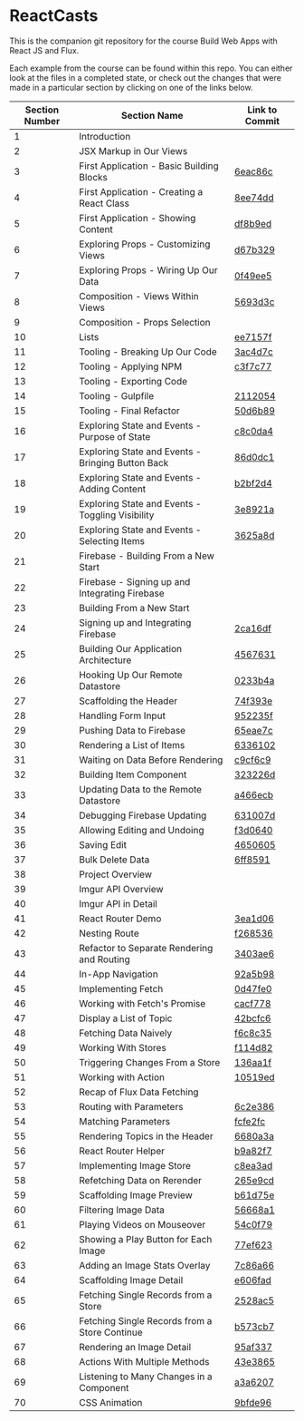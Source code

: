 # ReactCasts

This is the companion git repository for the course Build Web Apps with React JS and Flux.

Each example from the course can be found within this repo.  You can either look at the files
in a completed state, or check out the changes that were made in a particular section
by clicking on one of the links below.

| Section Number | Section Name | Link to Commit |
|---------------------------------------------------|------------| --- |
|	1	|	Introduction                                                                    	|		|
|	2	|	JSX Markup in Our Views                                                         	|		|
|	3	|	First Application - Basic Building Blocks                                       	|	[6eac86c](https://github.com/StephenGrider/ReactCasts/commit/6eac86c)	|
|	4	|	First Application - Creating a React Class                                      	|	[8ee74dd](https://github.com/StephenGrider/ReactCasts/commit/8ee74dd)	|
|	5	|	First Application - Showing Content                                             	|	[df8b9ed](https://github.com/StephenGrider/ReactCasts/commit/df8b9ed)	|
|	6	|	Exploring Props - Customizing Views                                             	|	[d67b329](https://github.com/StephenGrider/ReactCasts/commit/d67b329)	|
|	7	|	Exploring Props - Wiring Up Our Data                                            	|	[0f49ee5](https://github.com/StephenGrider/ReactCasts/commit/0f49ee5)	|
|	8	|	Composition - Views Within Views                                                	|	[5693d3c](https://github.com/StephenGrider/ReactCasts/commit/5693d3c)	|
|	9	|	Composition - Props Selection                                                   	|		|
|	10	|	Lists                                                                           	|	[ee7157f](https://github.com/StephenGrider/ReactCasts/commit/ee7157f)	|
|	11	|	Tooling - Breaking Up Our Code                                                  	|	[3ac4d7c](https://github.com/StephenGrider/ReactCasts/commit/3ac4d7c)	|
|	12	|	Tooling - Applying NPM                                                          	|	[c3f7c77](https://github.com/StephenGrider/ReactCasts/commit/c3f7c77)	|
|	13	|	Tooling - Exporting Code                                                        	|	[](https://github.com/StephenGrider/ReactCasts/commit/)	|
|	14	|	Tooling - Gulpfile                                                              	|	[2112054](https://github.com/StephenGrider/ReactCasts/commit/2112054)	|
|	15	|	Tooling - Final Refactor                                                        	|	[50d6b89](https://github.com/StephenGrider/ReactCasts/commit/50d6b89)	|
|	16	|	Exploring State and Events - Purpose of State                                   	|	[c8c0da4](https://github.com/StephenGrider/ReactCasts/commit/c8c0da4)	|
|	17	|	Exploring State and Events - Bringing Button Back                               	|	[86d0dc1](https://github.com/StephenGrider/ReactCasts/commit/86d0dc1)	|
|	18	|	Exploring State and Events - Adding Content                                     	|	[b2bf2d4](https://github.com/StephenGrider/ReactCasts/commit/b2bf2d4)	|
|	19	|	Exploring State and Events - Toggling Visibility                                	|	[3e8921a](https://github.com/StephenGrider/ReactCasts/commit/3e8921a)	|
|	20	|	Exploring State and Events - Selecting Items                                    	|	[3625a8d](https://github.com/StephenGrider/ReactCasts/commit/3625a8d)	|
|	21	|	Firebase - Building From a New Start                                            	|		|
|	22	|	Firebase - Signing up and Integrating Firebase                                  	|		|
|	23	|	Building From a New Start	|		|
|	24	|	Signing up and Integrating Firebase	|	[2ca16df](https://github.com/StephenGrider/ReactCasts/commit/2ca16df)	|
|	25	|	Building Our Application Architecture	|	[4567631](https://github.com/StephenGrider/ReactCasts/commit/4567631)	|
|	26	|	Hooking Up Our Remote Datastore	|	[0233b4a](https://github.com/StephenGrider/ReactCasts/commit/0233b4a)	|
|	27	|	Scaffolding the Header	|	[74f393e](https://github.com/StephenGrider/ReactCasts/commit/74f393e)	|
|	28	|	Handling Form Input	|	[952235f](https://github.com/StephenGrider/ReactCasts/commit/952235f)	|
|	29	|	Pushing Data to Firebase	|	[65eae7c](https://github.com/StephenGrider/ReactCasts/commit/65eae7c)	|
|	30	|	Rendering a List of Items	|	[6336102](https://github.com/StephenGrider/ReactCasts/commit/6336102)	|
|	31	|	Waiting on Data Before Rendering	|	[c9cf6c9](https://github.com/StephenGrider/ReactCasts/commit/c9cf6c9)	|
|	32	|	Building Item Component	|	[323226d](https://github.com/StephenGrider/ReactCasts/commit/323226d)	|
|	33	|	Updating Data to the Remote Datastore	|	[a466ecb](https://github.com/StephenGrider/ReactCasts/commit/a466ecb)	|
|	34	|	Debugging Firebase Updating	|	[631007d](https://github.com/StephenGrider/ReactCasts/commit/631007d)	|
|	35	|	Allowing Editing and Undoing	|	[f3d0640](https://github.com/StephenGrider/ReactCasts/commit/f3d0640)	|
|	36	|	Saving Edit	|	[4650605](https://github.com/StephenGrider/ReactCasts/commit/4650605)	|
|	37	|	Bulk Delete Data	|	[6ff8591](https://github.com/StephenGrider/ReactCasts/commit/6ff8591)	|
|	38	|	Project Overview	|		|
|	39	|	Imgur API Overview	|		|
|	40	|	Imgur API in Detail	|		|
|	41	|	React Router Demo	|	[3ea1d06](https://github.com/StephenGrider/ReactCasts/commit/3ea1d06)	|
|	42	|	Nesting Route	|	[f268536](https://github.com/StephenGrider/ReactCasts/commit/f268536)	|
|	43	|	Refactor to Separate Rendering and Routing	|	[3403ae6](https://github.com/StephenGrider/ReactCasts/commit/3403ae6)	|
|	44	|	In-App Navigation	|	[92a5b98](https://github.com/StephenGrider/ReactCasts/commit/92a5b98)	|
|	45	|	Implementing Fetch	|	[0d47fe0](https://github.com/StephenGrider/ReactCasts/commit/0d47fe0)	|
|	46	|	Working with Fetch's Promise	|	[cacf778](https://github.com/StephenGrider/ReactCasts/commit/cacf778)	|
|	47	|	Display a List of Topic	|	[42bcfc6](https://github.com/StephenGrider/ReactCasts/commit/42bcfc6)	|
|	48	|	Fetching Data Naively	|	[f6c8c35](https://github.com/StephenGrider/ReactCasts/commit/f6c8c35)	|
|	49	|	Working With Stores	|	[f114d82](https://github.com/StephenGrider/ReactCasts/commit/f114d82)	|
|	50	|	Triggering Changes From a Store	|	[136aa1f](https://github.com/StephenGrider/ReactCasts/commit/136aa1f)	|
|	51	|	Working with Action	|	[10519ed](https://github.com/StephenGrider/ReactCasts/commit/10519ed)	|
|	52	|	Recap of Flux Data Fetching	|		|
|	53	|	Routing with Parameters	|	[6c2e386](https://github.com/StephenGrider/ReactCasts/commit/6c2e386)	|
|	54	|	Matching Parameters	|	[fcfe2fc](https://github.com/StephenGrider/ReactCasts/commit/fcfe2fc)	|
|	55	|	Rendering Topics in the Header	|	[6680a3a](https://github.com/StephenGrider/ReactCasts/commit/6680a3a)	|
|	56	|	React Router Helper	|	[b9a82f7](https://github.com/StephenGrider/ReactCasts/commit/b9a82f7)	|
|	57	|	Implementing Image Store	|	[c8ea3ad](https://github.com/StephenGrider/ReactCasts/commit/c8ea3ad)	|
|	58	|	Refetching Data on Rerender	|	[265e9cd](https://github.com/StephenGrider/ReactCasts/commit/265e9cd)	|
|	59	|	Scaffolding Image Preview	|	[b61d75e](https://github.com/StephenGrider/ReactCasts/commit/b61d75e)	|
|	60	|	Filtering Image Data	|	[56668a1](https://github.com/StephenGrider/ReactCasts/commit/56668a1)	|
|	61	|	Playing Videos on Mouseover	|	[54c0f79](https://github.com/StephenGrider/ReactCasts/commit/54c0f79)	|
|	62	|	Showing a Play Button for Each Image	|	[77ef623](https://github.com/StephenGrider/ReactCasts/commit/77ef623)	|
|	63	|	Adding an Image Stats Overlay	|	[7c86a66](https://github.com/StephenGrider/ReactCasts/commit/7c86a66)	|
|	64	|	Scaffolding Image Detail	|	[e606fad](https://github.com/StephenGrider/ReactCasts/commit/e606fad)	|
|	65	|	Fetching Single Records from a Store	|	[2528ac5](https://github.com/StephenGrider/ReactCasts/commit/2528ac5)	|
|	66	|	Fetching Single Records from a Store Continue	|	[b573cb7](https://github.com/StephenGrider/ReactCasts/commit/b573cb7)	|
|	67	|	Rendering an Image Detail	|	[95af337](https://github.com/StephenGrider/ReactCasts/commit/95af337)	|
|	68	|	Actions With Multiple Methods	|	[43e3865](https://github.com/StephenGrider/ReactCasts/commit/43e3865)	|
|	69	|	Listening to Many Changes in a Component	|	[a3a6207](https://github.com/StephenGrider/ReactCasts/commit/a3a6207)	|
|	70	|	CSS Animation	|	[9bfde96](https://github.com/StephenGrider/ReactCasts/commit/9bfde96)	|
